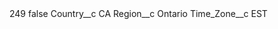 <?xml version="1.0" encoding="UTF-8"?>
<CustomMetadata xmlns="http://soap.sforce.com/2006/04/metadata" xmlns:xsi="http://www.w3.org/2001/XMLSchema-instance" xmlns:xsd="http://www.w3.org/2001/XMLSchema">
    <label>249</label>
    <protected>false</protected>
    <values>
        <field>Country__c</field>
        <value xsi:type="xsd:string">CA</value>
    </values>
    <values>
        <field>Region__c</field>
        <value xsi:type="xsd:string">Ontario</value>
    </values>
    <values>
        <field>Time_Zone__c</field>
        <value xsi:type="xsd:string">EST</value>
    </values>
</CustomMetadata>
